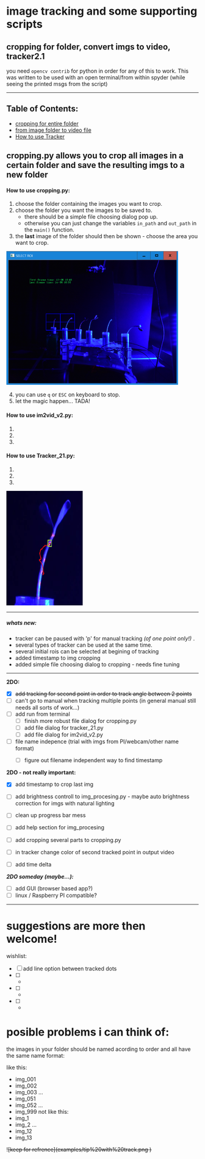 # image tracking and some supporting scripts

cropping for folder, convert imgs to video, tracker2.1
------------
you need `opencv contrib` for python in order for any of this to work.
This was written to be used with an open terminal/from within spyder
(while seeing the printed msgs from the script)

------------


## Table of Contents:
- [cropping for entire folder](#how-to-use-croppingpy)
- [from image folder to video file](#how-to-use-im2vid_v2py)
- [How to use Tracker](#how-to-use-tracker_21py)

##  cropping.py allows you to crop all images in a certain folder and save the resulting imgs to a new folder
#### How to use cropping.py:
1. choose the folder containing the images you want to crop.
2. choose the folder you want the images to be saved to.
	 - there should be a simple file choosing dialog pop up.
	 - otherwise you can just change the variables `in_path` and `out_path` in the `main()` function.
3. the **last** image of the folder should then be shown - choose the area you want to crop.

<img src="examples/select_ROI_exmp.png" alt="tip_with_track" width="450" height="350">

4. you can use `q` or `ESC` on keyboard to stop.
5. let the magic happen... TADA!

#### How to use im2vid_v2.py:
1.
2.
3.

#### How to use Tracker_21.py:
1.
2.
3.

<img src="examples/tip%20with%20track.png" alt="tip_with_track" width="200" height="300">

------------

##### whats new:
* tracker can be paused with 'p' for manual tracking *(of one point only!)* .
* several types of tracker can be used at the same time.
* several initial rois can be selected at begining of tracking
* added timestamp to img cropping
* added simple file choosing dialog to cropping - needs fine tuning

------------
**2DO:**
- [X] ~~add tracking for second point in order to track angle between 2 points~~
- [ ] can't go to manual when tracking multiple points
	(in general manual still needs all sorts of work...)
- [ ] add run from terminal
	- [ ] finish more robust file dialog for cropping.py
	- [ ] add file dialog for tracker_21.py
	- [ ] add file dialog for im2vid_v2.py
- [ ] file name indepence (trial with imgs from PI/webcam/other name format)
	- [ ] figure out filename independent way to find timestamp


**2DO - not really important:**
- [X] add timestamp to crop last img
- [ ] add brightness controll to img_procesing.py - maybe auto brightness correction for imgs with natural lighting
- [ ] clean up progress bar mess
- [ ] add help section for img_procesing
- [ ] add cropping several parts to cropping.py
- [ ] in tracker change color of second tracked point in output video
- [ ] add time delta


_**2DO someday (maybe...):**_
- [ ] add GUI (browser based app?)
- [ ] linux / Raspberry PI compatible?

------------
# suggestions are more then welcome!

wishlist:
- [ ] add line option between tracked dots
- [ ] -
- [ ] -
- [ ] -


# posible problems i can think of:
the images in your folder should be named acording to order and all have the same name format:

like this:
- img_001
- img_002
- img_003
...
- img_051
- img_052
...
- img_999
not like this:
- img_1
- img_2
...
- img_12
- img_13

!<del this>[keep for refrence](examples/tip%20with%20track.png <and this>)
